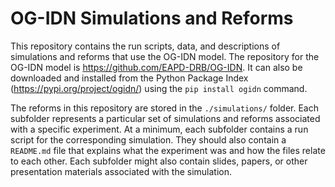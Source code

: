 # OG-IDN Simulations and Reforms
This repository contains the run scripts, data, and descriptions of simulations and reforms that use the OG-IDN model. The repository for the OG-IDN model is https://github.com/EAPD-DRB/OG-IDN. It can also be downloaded and installed from the Python Package Index (https://pypi.org/project/ogidn/) using the `pip install ogidn` command.

The reforms in this repository are stored in the `./simulations/` folder. Each subfolder represents a particular set of simulations and reforms associated with a specific experiment. At a minimum, each subfolder contains a run script for the corresponding simulation. They should also contain a `README.md` file that explains what the experiment was and how the files relate to each other. Each subfolder might also contain slides, papers, or other presentation materials associated with the simulation.


